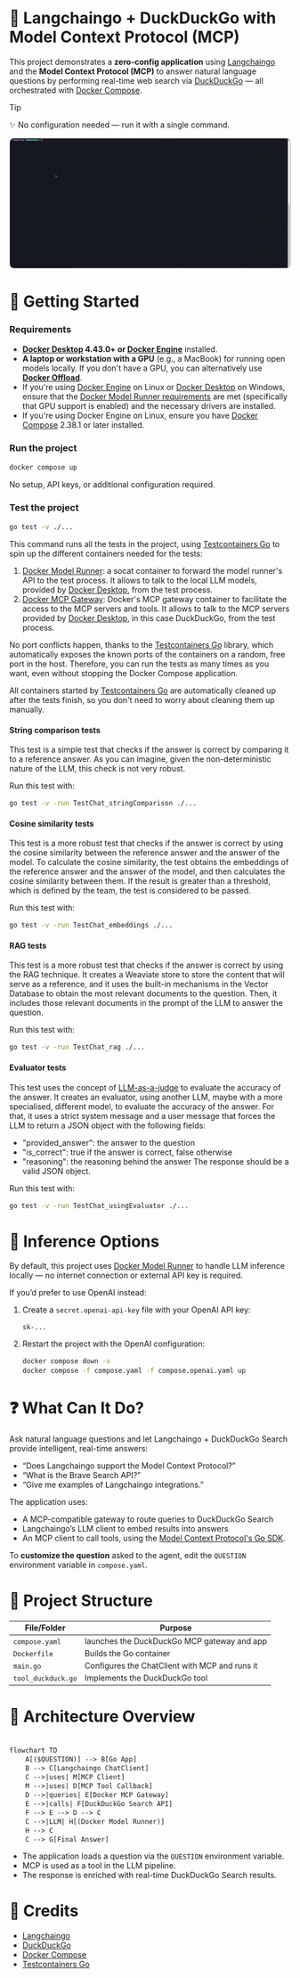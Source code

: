 # 🧠 Langchaingo + DuckDuckGo with Model Context Protocol (MCP)

This project demonstrates a **zero-config application** using [Langchaingo] and
the **Model Context Protocol (MCP)** to answer natural language questions by performing
real-time web search via [DuckDuckGo] — all orchestrated with [Docker Compose].

> [!Tip]
> ✨ No configuration needed — run it with a single command.

<p align="center">
  <img src="demo.gif"
       alt="Langchaingo DuckDuckGo Search Demo"
       style="border: 1px solid #ccc; border-radius: 8px;" />
</p>

# 🚀 Getting Started

### Requirements

+ **[Docker Desktop] 4.43.0+ or [Docker Engine]** installed.
+ **A laptop or workstation with a GPU** (e.g., a MacBook) for running open models locally. If you
  don't have a GPU, you can alternatively use **[Docker Offload]**.
+ If you're using [Docker Engine] on Linux or [Docker Desktop] on Windows, ensure that the
  [Docker Model Runner requirements] are met (specifically that GPU
  support is enabled) and the necessary drivers are installed.
+ If you're using Docker Engine on Linux, ensure you have [Docker Compose] 2.38.1 or later installed.

### Run the project

```sh
docker compose up
```

No setup, API keys, or additional configuration required.

### Test the project

```sh
go test -v ./...
```

This command runs all the tests in the project, using [Testcontainers Go] to spin up the different containers needed for the tests:

1. [Docker Model Runner]: a socat container to forward the model runner's API to the test process. It allows to talk to the local LLM models, provided by [Docker Desktop], from the test process.
2. [Docker MCP Gateway]: Docker's MCP gateway container to facilitate the access to the MCP servers and tools. It allows to talk to the MCP servers provided by [Docker Desktop], in this case DuckDuckGo, from the test process.

No port conflicts happen, thanks to the [Testcontainers Go] library, which automatically exposes the known ports of the containers on a random, free port in the host. Therefore, you can run the tests as many times as you want, even without stopping the Docker Compose application.

All containers started by [Testcontainers Go] are automatically cleaned up after the tests finish, so you don't need to worry about cleaning them up manually.

#### String comparison tests

This test is a simple test that checks if the answer is correct by comparing it to a reference answer. As you can imagine, given the non-deterministic nature of the LLM, this check is not very robust.

Run this test with:

```sh
go test -v -run TestChat_stringComparison ./...
```

#### Cosine similarity tests

This test is a more robust test that checks if the answer is correct by using the cosine similarity between the reference answer and the answer of the model. To calculate the cosine similarity, the test obtains the embeddings of the reference answer and the answer of the model, and then calculates the cosine similarity between them. If the result is greater than a threshold, which is defined by the team, the test is considered to be passed.

Run this test with:

```sh
go test -v -run TestChat_embeddings ./...
```

#### RAG tests

This test is a more robust test that checks if the answer is correct by using the RAG technique. It creates a Weaviate store to store the content that will serve as a reference, and it uses the built-in mechanisms in the Vector Database to obtain the most relevant documents to the question. Then, it includes those relevant documents in the prompt of the LLM to answer the question.

Run this test with:

```sh
go test -v -run TestChat_rag ./...
```

#### Evaluator tests

This test uses the concept of [LLM-as-a-judge] to evaluate the accuracy of the answer. It creates an evaluator, using another LLM, maybe with a more specialised, different model, to evaluate the accuracy of the answer. For that, it uses a strict system message and a user message that forces the LLM to return a JSON object with the following fields:
- "provided_answer": the answer to the question
- "is_correct": true if the answer is correct, false otherwise
- "reasoning": the reasoning behind the answer
The response should be a valid JSON object.

Run this test with:

```sh
go test -v -run TestChat_usingEvaluator ./...
```

# 🧠 Inference Options

By default, this project uses [Docker Model Runner] to handle LLM inference locally — no internet
connection or external API key is required.

If you’d prefer to use OpenAI instead:

1. Create a `secret.openai-api-key` file with your OpenAI API key:

    ```plaintext
    sk-...
    ```

2. Restart the project with the OpenAI configuration:

    ```sh
    docker compose down -v
    docker compose -f compose.yaml -f compose.openai.yaml up
    ```

# ❓ What Can It Do?

Ask natural language questions and let Langchaingo + DuckDuckGo Search provide intelligent, real-time answers:

+ “Does Langchaingo support the Model Context Protocol?”
+ “What is the Brave Search API?”
+ “Give me examples of Langchaingo integrations.”

The application uses:

+ A MCP-compatible gateway to route queries to DuckDuckGo Search
+ Langchaingo’s LLM client to embed results into answers
+ An MCP client to call tools, using the [Model Context Protocol's Go SDK].

To **customize the question** asked to the agent, edit the `QUESTION` environment variable in `compose.yaml`.

# 🧱 Project Structure

| **File/Folder**          | **Purpose**                                      |
| ------------------------ | ------------------------------------------------ |
| `compose.yaml`           | launches the DuckDuckGo MCP gateway and app |
| `Dockerfile`             | Builds the Go container                 |
| `main.go`                | Configures the ChatClient with MCP and runs it |
| `tool_duckduck.go`       | Implements the DuckDuckGo tool |

# 🔧 Architecture Overview

```mermaid

flowchart TD
    A[($QUESTION)] --> B[Go App]
    B --> C[Langchaingo ChatClient]
    C -->|uses| M[MCP Client]
    M -->|uses| D[MCP Tool Callback]
    D -->|queries| E[Docker MCP Gateway]
    E -->|calls| F[DuckDuckGo Search API]
    F --> E --> D --> C
    C -->|LLM| H[(Docker Model Runner)]
    H --> C
    C --> G[Final Answer]

```

+ The application loads a question via the `QUESTION` environment variable.
+ MCP is used as a tool in the LLM pipeline.
+ The response is enriched with real-time DuckDuckGo Search results.

# 📎 Credits

+ [Langchaingo]
+ [DuckDuckGo]
+ [Docker Compose]
+ [Testcontainers Go]

[DuckDuckGo]: https://duckduckgo.com
[Langchaingo]: https://github.com/tmc/langchaingo
[LLM-as-a-judge]: https://eugeneyan.com/writing/llm-evaluators/
[Testcontainers Go]: https://github.com/testcontainers/testcontainers-go
[Model Context Protocol's Go SDK]: https://github.com/modelcontextprotocol/go-sdk/
[Docker Compose]: https://github.com/docker/compose
[Docker Desktop]: https://www.docker.com/products/docker-desktop/
[Docker Engine]: https://docs.docker.com/engine/
[Docker Model Runner]: https://docs.docker.com/ai/model-runner/
[Docker MCP Gateway]: https://docs.docker.com/ai/mcp-gateway/
[Docker Model Runner requirements]: https://docs.docker.com/ai/model-runner/
[Docker Offload]: https://www.docker.com/products/docker-offload/
